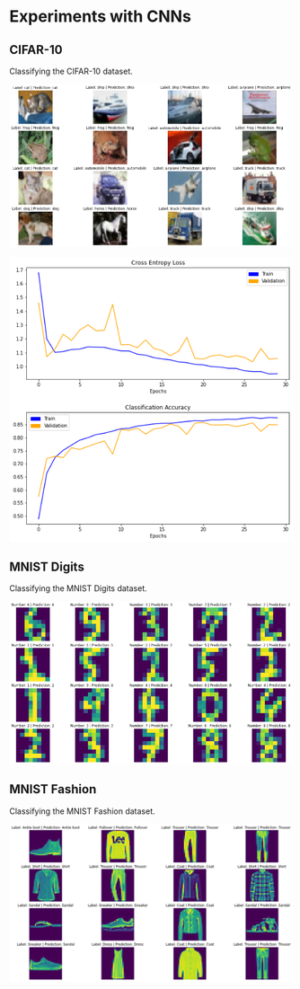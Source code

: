 # Experiments with CNNs

## CIFAR-10

Classifying the CIFAR-10 dataset.

![Labels and predictions](images/results/cifar-predictions.png)

![Loss and accuracy](images/results/cifar-loss-and-accuracy.png)

## MNIST Digits

Classifying the MNIST Digits dataset.

![Labels and predictions](images/results/digits-mnist-predictions.png)

## MNIST Fashion

Classifying the MNIST Fashion dataset.

![Labels and predictions](images/results/fashion-mnist-predictions.png)